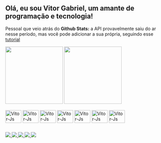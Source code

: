## Olá, eu sou Vitor Gabriel, um amante de programação e tecnologia!

Pessoal que veio atrás do **Github Stats:** a API provavelmente saiu do ar nesse período,
mas você pode adicionar a sua própria, seguindo esse [tutorial](https://github.com/anuraghazra/github-readme-stats/blob/master/readme.md#deploy-on-your-own-vercel-instance)

<div style: "display: flex">

  <img height="180em" src="https://github-readme-stats.vercel.app/api?username=vitingr&show_icons=true&theme=vue&include_all_commits=true&count_private=true" />
  <img height="180em" src="https://github-readme-stats.vercel.app/api/top-langs/?username=vitingr&layout=compact&langs_count=16&theme=vue" />

</div>

<div style="display: inline_block"> <br>

  <img align="center" alt="Vitor-Js" height="40" width="50" src="https://cdn.jsdelivr.net/gh/devicons/devicon/icons/javascript/javascript-original.svg"/>
  <img align="center" alt="Vitor-Js" height="40" width="50" src="https://cdn.jsdelivr.net/gh/devicons/devicon/icons/nodejs/nodejs-original.svg"/>
  <img align="center" alt="Vitor-Js" height="40" width="50" src="https://cdn.jsdelivr.net/gh/devicons/devicon/icons/react/react-original.svg"/>
  <img align="center" alt="Vitor-Js" height="40" width="50" src="https://cdn.jsdelivr.net/gh/devicons/devicon/icons/html5/html5-original.svg"/>
  <img align="center" alt="Vitor-Js" height="40" width="50" src="https://cdn.jsdelivr.net/gh/devicons/devicon/icons/css3/css3-original.svg"/>
  <img align="center" alt="Vitor-Js" height="40" width="50" src="https://cdn.jsdelivr.net/gh/devicons/devicon/icons/bootstrap/bootstrap-original.svg"/>
  <img align="center" alt="Vitor-Js" height="40" width="50" src="https://cdn.jsdelivr.net/gh/devicons/devicon/icons/python/python-original.svg"/>
  
</div>

##

<div>
  <a href="https://github.com/vitingr" target="_blank">
    <img src="https://img.shields.io/badge/GitHub-100000?style=for-the-badge&logo=github&logoColor=whit" target="_blank" />
  </a>
  <a href="https://www.instagram.com/vitiingr/" target="_blank">
    <img src="https://img.shields.io/badge/Instagram-E4405F?style=for-the-badge&logo=instagram&logoColor=white" target="_blank" />
  </a>
  <a href="https://www.facebook.com/vitor.gabriel.sbo/" target="_blank">
    <img src="https://img.shields.io/badge/Facebook-1877F2?style=for-the-badge&logo=facebook&logoColor=white" target="_blank" />
  </a>
    <a href="#" target="_blank">
    <img src="https://img.shields.io/badge/Gmail-D14836?style=for-the-badge&logo=gmail&logoColor=white" target="_blank" />
  </a>
    <a href="https://www.linkedin.com/in/vitor-gabriel-0ab38a261/" target="_blank">
    <img src="https://img.shields.io/badge/LinkedIn-0077B5?style=for-the-badge&logo=linkedin&logoColor=white" target="_blank" />
  </a>

</div>

 ##
